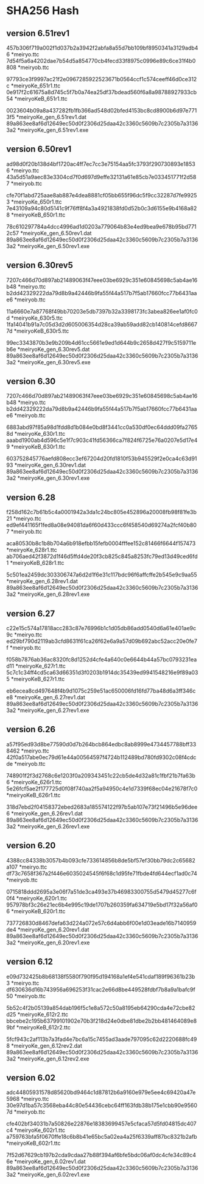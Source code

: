 # SHA256 Hash


## version 6.51rev1

457b306f719a002f1d037b2a3942f2abfa8a55d7bb109bf8950341a3129adb46 *meiryo.ttc
7d54f5a6a4202dae7b54d5a854770cb4fecd33f8975c0996e89c6ce31f4b0808 *meiryob.ttc

97793ce3f9997ac21f2e0967285922523671b0564ccf1c574ceeff46d0ce312c *meiryoKe_651r1.ttc
0e917f2c61675a8d745c5f7b0a74ea25df37bdead560f6a8a98788927933cb54 *meiryoKeB_651r1.ttc

0023604b09a8a437282fb1fb366ad548d02bfed4153bc8cd8900b6d97e7713f5 *meiryoKe_gen_6.51rev1.dat
89a863ee8af6d12649ec50d0f2306d25daa42c3360c5609b7c2305b7a31363a2 *meiryoKe_gen_6.51rev1.exe



## version 6.50rev1

ad98d0f20b138d4bf1720ac4ff7ec7cc3e75154aa5fc3793f290730893e18536 *meiryo.ttc
43a5d51a9aec83e3304cd7f0d697d9effe32131a61e85cb7e033451771f2d587 *meiryob.ttc

cfe70f1abd725aae8ab887e4dea8881cf05bb655f96dc5f9cc32287d7fe99253 *meiryoKe_650r1.ttc
7e43109a94c80d5141c9f76ff8f4a3a4921838fd0d52b0c3d6155e9b4168a828 *meiryoKeB_650r1.ttc

78c610297784a4dcc4996ad1d0203a779064b83e4ed9bea9e678b95bd7712c57 *meiryoKe_gen_6.50rev1.dat
89a863ee8af6d12649ec50d0f2306d25daa42c3360c5609b7c2305b7a31363a2 *meiryoKe_gen_6.50rev1.exe



## version 6.30rev5

7207c466d70d897ab21489063f47eee03be6929c351e60845698c5ab4ae16b48 *meiryo.ttc
b2dd42329222da79d8b9a42446b9fa55f44a517b7f5ab17660fcc77b6431aae6 *meiryob.ttc

11a6660e7a87768f49bb70203e5db7397b32a3398173fc3abea826ee1af0fc0d *meiryoKe_630r5.ttc
1fa14041b91a7c05d3d2d605006354d28ca39ab59add82cb140814cefd86677d *meiryoKeB_630r5.ttc

99ec3343870b3e9b209b4d61cc5661e9ed1d644b9c2658d427f9c5159711eb6e *meiryoKe_gen_6.30rev5.dat
89a863ee8af6d12649ec50d0f2306d25daa42c3360c5609b7c2305b7a31363a2 *meiryoKe_gen_6.30rev5.exe



## version 6.30

7207c466d70d897ab21489063f47eee03be6929c351e60845698c5ab4ae16b48 *meiryo.ttc
b2dd42329222da79d8b9a42446b9fa55f44a517b7f5ab17660fcc77b6431aae6 *meiryob.ttc

6883abd97f85a98d1fdd8d1b084e0bd8f3441cc0a530df0ec64ddd09fa27658d *meiryoKe_630r1.ttc
aaabd1900ab4d596c5e1f7c903c41fd56366ca7f824f6725e76a0207e5d17e49 *meiryoKeB_630r1.ttc

603752845776aefd808ecc3ef67204d20fd1810f53b945529f2e0ca4c63d9193 *meiryoKe_gen_6.30rev1.dat
89a863ee8af6d12649ec50d0f2306d25daa42c3360c5609b7c2305b7a31363a2 *meiryoKe_gen_6.30rev1.exe



## version 6.28

f258d162c7b61b5c4a0001942a3da1c24bc805e452896a20008fb98f81fe3b21 *meiryo.ttc
ed9ef441165f1fed8a08e94081da6f60d433ccc6f458540d69274a2fcf40b807 *meiryob.ttc

aca80530b8c1b8b704a6b918efbb15fefb0004fffee152c81466f6644f157473 *meiryoKe_628r1.ttc
ab706aed42f3872d1f46d5ffd4de20f3cb825c845a8253fc79ed13d49ced6fd1 *meiryoKeB_628r1.ttc

5c501ea2459dc303306747a6d2d1f6e31c117bdc96f6affcffe2b545e9c9aa55 *meiryoKe_gen_6.28rev1.dat
89a863ee8af6d12649ec50d0f2306d25daa42c3360c5609b7c2305b7a31363a2 *meiryoKe_gen_6.28rev1.exe



## version 6.27

c22e15c574a17818acc283c87e76996b1c1d05db86add0540d6a61e401ae9c9c *meiryo.ttc
ed29bf790d2119ab3cfd8631f61ca26f62e6a9a57d09b692abc52acc20e0fe7f *meiryob.ttc

f058b7876ab36ac8320fc8d1252d4cfe4a640c0e6644b44a57bc0793231ead11 *meiryoKe_627r1.ttc
5c7c1c34ff4cd5ca63d66351d3f0203b1914dc35439ed9941548216e9f89a035 *meiryoKeB_627r1.ttc

eb6ecea8cd497648f4b9d1075c259e51ac650006fd16fd77ba48d6a3ff346ce8 *meiryoKe_gen_6.27rev1.dat
89a863ee8af6d12649ec50d0f2306d25daa42c3360c5609b7c2305b7a31363a2 *meiryoKe_gen_6.27rev1.exe



## version 6.26

a57f95ed93d8be77590d0d7b264bcb864edbc8ab8999e4734457788bff338462 *meiryo.ttc
42f0a517abe0ec79d61e44a00564597f4724b112489bd780fd9302c08f4cdcde *meiryob.ttc

748901f2f3d2768c6e1203f0a209343451c22cb5de4d32a81c1fbf21b7fa63b6 *meiryoKe_626r1.ttc
5e26fcf5ae2f177725d0f08f740aa2f5a94950c4e1d7339f68ec04e21678f7c0 *meiryoKeB_626r1.ttc

318d7ebd2f04158372ebed2683a185574122f97b5ab107e73f21496b5e96dee6 *meiryoKe_gen_6.26rev1.dat
89a863ee8af6d12649ec50d0f2306d25daa42c3360c5609b7c2305b7a31363a2 *meiryoKe_gen_6.26rev1.exe



## version 6.20

4388cc84338b3057b4b093cfe733614856b8de5bf57ef30bb79dc2c65682a107 *meiryo.ttc
df73c7658f367a2f446e6035024545f6f68c1d95fe71fbde4fd644ecf1ad0c74 *meiryob.ttc

0715818ddd2695a3e06f7a51de3ca493e37b46983300755d5479d45277c6f0f4 *meiryoKe_620r1.ttc
957978bf3c26e21ec6b4e995c19de1707b260359fa634719e5bd17f32a56af06 *meiryoKeB_620r1.ttc

737726830d8467defa63d224a072e57c6d4abb6f00e1d03eade16b7140959de4 *meiryoKe_gen_6.20rev1.dat
89a863ee8af6d12649ec50d0f2306d25daa42c3360c5609b7c2305b7a31363a2 *meiryoKe_gen_6.20rev1.exe



## version 6.12

e09d732425b8b68138f5580f790f95d194168a1ef4e541cdaf189f96361b23b3 *meiryo.ttc
df630636d16b743956a696253f31cac2e66d8be449528fdbf7b8a9a1bafc9f50 *meiryob.ttc

5b52c4f2b05139a854dab196f5c1e8a572c50a8195eb64290cda4e72cbe82d25 *meiryoKe_612r2.ttc
bbcebe2c195b63799101902e70b3f218d24e0dbe81dbe2b2bb481464089e89bf *meiryoKeB_612r2.ttc

5fcf943c2af113b7a3fad4e7bc6a15c7455ad3aade797095c62d2220688fc498 *meiryoKe_gen_6.12rev2.dat
89a863ee8af6d12649ec50d0f2306d25daa42c3360c5609b7c2305b7a31363a2 *meiryoKe_gen_6.12rev2.exe



## version 6.02

adc44805931578d85620bd9464c1d87812b6a9160e979e5ee4c69420a47e5968 *meiryo.ttc
30e97d1ba57c3568eba44c80e54436cebc64ff163fdb38b175e1cbb90e95607d *meiryob.ttc

cfe402bf34031b7a50826e22876e18383699457e5cfaca57d5fd04815dc407c4 *meiryoKe_602r1.ttc
a759763bfa5f0670ffe18c6b8b41e65bc5a02ea4a25f6339aff87bc8321b2afb *meiryoKeB_602r1.ttc

7f52d67629cb197b2cda9cdaa27b88f394af6bfe5bdc06af0dc4cfe34c89c46e *meiryoKe_gen_6.02rev1.dat
89a863ee8af6d12649ec50d0f2306d25daa42c3360c5609b7c2305b7a31363a2 *meiryoKe_gen_6.02rev1.exe
